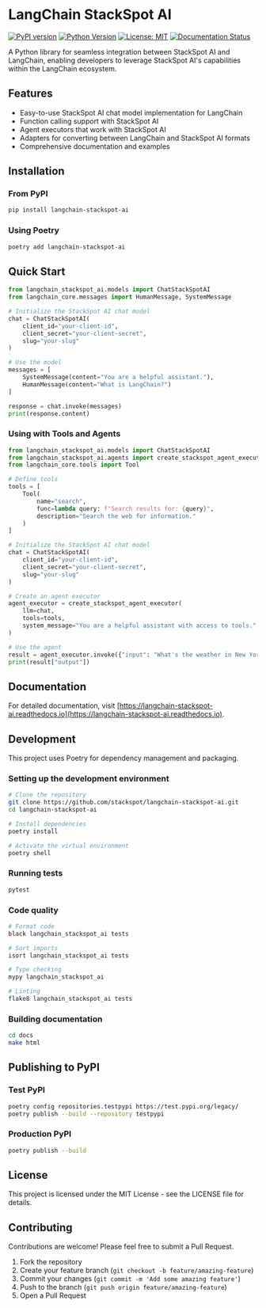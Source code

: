 # LangChain StackSpot AI

[![PyPI version](https://badge.fury.io/py/langchain-stackspot-ai.svg)](https://badge.fury.io/py/langchain-stackspot-ai)
[![Python Version](https://img.shields.io/pypi/pyversions/langchain-stackspot-ai)](https://pypi.org/project/langchain-stackspot-ai/)
[![License: MIT](https://img.shields.io/badge/License-MIT-yellow.svg)](https://opensource.org/licenses/MIT)
[![Documentation Status](https://readthedocs.org/projects/langchain-stackspot-ai/badge/?version=latest)](https://langchain-stackspot-ai.readthedocs.io/en/latest/?badge=latest)

A Python library for seamless integration between StackSpot AI and LangChain, enabling developers to leverage StackSpot AI's capabilities within the LangChain ecosystem.

## Features

- Easy-to-use StackSpot AI chat model implementation for LangChain
- Function calling support with StackSpot AI
- Agent executors that work with StackSpot AI
- Adapters for converting between LangChain and StackSpot AI formats
- Comprehensive documentation and examples

## Installation

### From PyPI

```bash
pip install langchain-stackspot-ai
```

### Using Poetry

```bash
poetry add langchain-stackspot-ai
```

## Quick Start

```python
from langchain_stackspot_ai.models import ChatStackSpotAI
from langchain_core.messages import HumanMessage, SystemMessage

# Initialize the StackSpot AI chat model
chat = ChatStackSpotAI(
    client_id="your-client-id",
    client_secret="your-client-secret",
    slug="your-slug"
)

# Use the model
messages = [
    SystemMessage(content="You are a helpful assistant."),
    HumanMessage(content="What is LangChain?")
]

response = chat.invoke(messages)
print(response.content)
```

### Using with Tools and Agents

```python
from langchain_stackspot_ai.models import ChatStackSpotAI
from langchain_stackspot_ai.agents import create_stackspot_agent_executor
from langchain_core.tools import Tool

# Define tools
tools = [
    Tool(
        name="search",
        func=lambda query: f"Search results for: {query}",
        description="Search the web for information."
    )
]

# Initialize the StackSpot AI chat model
chat = ChatStackSpotAI(
    client_id="your-client-id",
    client_secret="your-client-secret",
    slug="your-slug"
)

# Create an agent executor
agent_executor = create_stackspot_agent_executor(
    llm=chat,
    tools=tools,
    system_message="You are a helpful assistant with access to tools."
)

# Use the agent
result = agent_executor.invoke({"input": "What's the weather in New York?"})
print(result["output"])
```

## Documentation

For detailed documentation, visit [https://langchain-stackspot-ai.readthedocs.io](https://langchain-stackspot-ai.readthedocs.io).

## Development

This project uses Poetry for dependency management and packaging.

### Setting up the development environment

```bash
# Clone the repository
git clone https://github.com/stackspot/langchain-stackspot-ai.git
cd langchain-stackspot-ai

# Install dependencies
poetry install

# Activate the virtual environment
poetry shell
```

### Running tests

```bash
pytest
```

### Code quality

```bash
# Format code
black langchain_stackspot_ai tests

# Sort imports
isort langchain_stackspot_ai tests

# Type checking
mypy langchain_stackspot_ai

# Linting
flake8 langchain_stackspot_ai tests
```

### Building documentation

```bash
cd docs
make html
```

## Publishing to PyPI

### Test PyPI

```bash
poetry config repositories.testpypi https://test.pypi.org/legacy/
poetry publish --build --repository testpypi
```

### Production PyPI

```bash
poetry publish --build
```

## License

This project is licensed under the MIT License - see the LICENSE file for details.

## Contributing

Contributions are welcome! Please feel free to submit a Pull Request.

1. Fork the repository
2. Create your feature branch (`git checkout -b feature/amazing-feature`)
3. Commit your changes (`git commit -m 'Add some amazing feature'`)
4. Push to the branch (`git push origin feature/amazing-feature`)
5. Open a Pull Request
